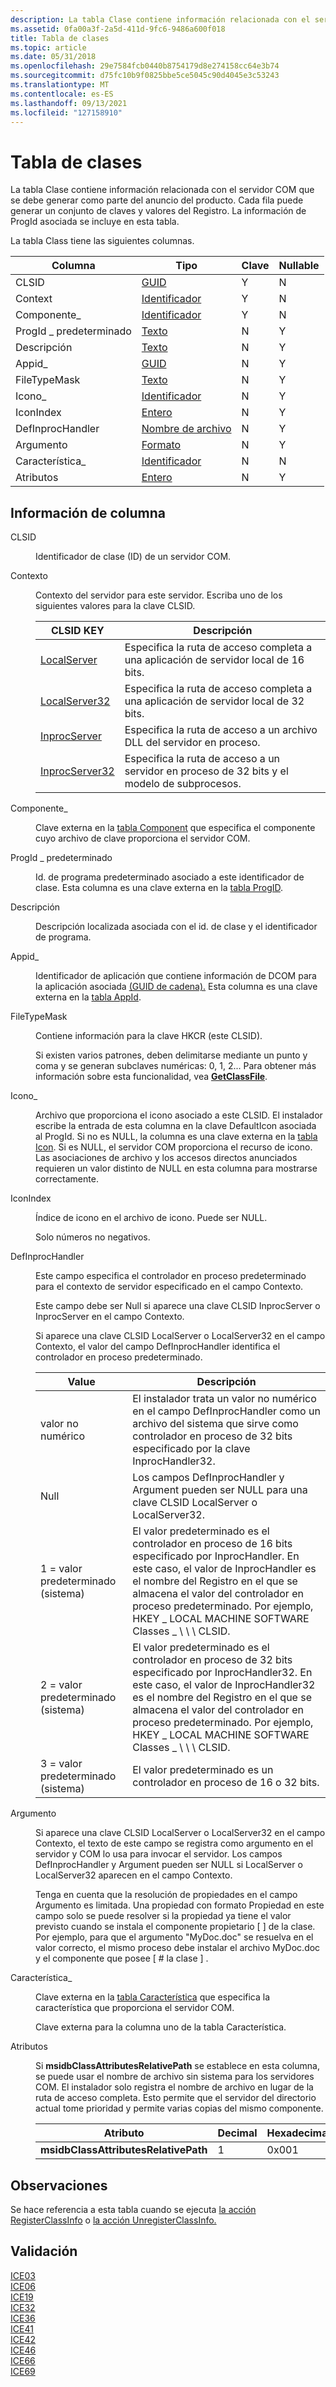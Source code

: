 ```yaml
---
description: La tabla Clase contiene información relacionada con el servidor COM que se debe generar como parte del anuncio del producto. Cada fila puede generar un conjunto de claves y valores del Registro. La información de ProgId asociada se incluye en esta tabla.
ms.assetid: 0fa00a3f-2a5d-411d-9fc6-9486a600f018
title: Tabla de clases
ms.topic: article
ms.date: 05/31/2018
ms.openlocfilehash: 29e7584fcb0440b8754179d8e274158cc64e3b74
ms.sourcegitcommit: d75fc10b9f0825bbe5ce5045c90d4045e3c53243
ms.translationtype: MT
ms.contentlocale: es-ES
ms.lasthandoff: 09/13/2021
ms.locfileid: "127158910"
---
```

# <a name="class-table"></a>Tabla de clases

La tabla Clase contiene información relacionada con el servidor COM que se debe generar como parte del anuncio del producto. Cada fila puede generar un conjunto de claves y valores del Registro. La información de ProgId asociada se incluye en esta tabla.

La tabla Class tiene las siguientes columnas.



| Columna           | Tipo                         | Clave | Nullable |
|------------------|------------------------------|-----|----------|
| CLSID            | [GUID](guid.md)             | Y   | N        |
| Context          | [Identificador](identifier.md) | Y   | N        |
| Componente\_      | [Identificador](identifier.md) | Y   | N        |
| ProgId \_ predeterminado  | [Texto](text.md)             | N   | Y        |
| Descripción      | [Texto](text.md)             | N   | Y        |
| Appid\_          | [GUID](guid.md)             | N   | Y        |
| FileTypeMask     | [Texto](text.md)             | N   | Y        |
| Icono\_           | [Identificador](identifier.md) | N   | Y        |
| IconIndex        | [Entero](integer.md)       | N   | Y        |
| DefInprocHandler | [Nombre de archivo](filename.md)     | N   | Y        |
| Argumento         | [Formato](formatted.md)   | N   | Y        |
| Característica\_        | [Identificador](identifier.md) | N   | N        |
| Atributos       | [Entero](integer.md)       | N   | Y        |



 

## <a name="column-information"></a>Información de columna

<dl> <dt>

<span id="CLSID"></span><span id="clsid"></span>CLSID
</dt> <dd>

Identificador de clase (ID) de un servidor COM.

</dd> <dt>

<span id="Context"></span><span id="context"></span><span id="CONTEXT"></span>Contexto
</dt> <dd>

Contexto del servidor para este servidor. Escriba uno de los siguientes valores para la clave CLSID.



| CLSID KEY                             | Descripción                                                               |
|---------------------------------------|---------------------------------------------------------------------------|
| [LocalServer](../com/localserver.md)       | Especifica la ruta de acceso completa a una aplicación de servidor local de 16 bits.             |
| [LocalServer32](../com/localserver32.md)   | Especifica la ruta de acceso completa a una aplicación de servidor local de 32 bits.             |
| [InprocServer](../com/inprocserver.md)     | Especifica la ruta de acceso a un archivo DLL del servidor en proceso.                           |
| [InprocServer32](../com/inprocserver32.md) | Especifica la ruta de acceso a un servidor en proceso de 32 bits y el modelo de subprocesos. |



 

</dd> <dt>

<span id="Component_"></span><span id="component_"></span><span id="COMPONENT_"></span>Componente\_
</dt> <dd>

Clave externa en la [tabla Component](component-table.md) que especifica el componente cuyo archivo de clave proporciona el servidor COM.

</dd> <dt>

<span id="ProgId_Default"></span><span id="progid_default"></span><span id="PROGID_DEFAULT"></span>ProgId \_ predeterminado
</dt> <dd>

Id. de programa predeterminado asociado a este identificador de clase. Esta columna es una clave externa en la [tabla ProgID](progid-table.md).

</dd> <dt>

<span id="Description"></span><span id="description"></span><span id="DESCRIPTION"></span>Descripción
</dt> <dd>

Descripción localizada asociada con el id. de clase y el identificador de programa.

</dd> <dt>

<span id="AppId_"></span><span id="appid_"></span><span id="APPID_"></span>Appid\_
</dt> <dd>

Identificador de aplicación que contiene información de DCOM para la aplicación asociada [(GUID de cadena).](guid.md) Esta columna es una clave externa en la [tabla AppId](appid-table.md).

</dd> <dt>

<span id="FileTypeMask"></span><span id="filetypemask"></span><span id="FILETYPEMASK"></span>FileTypeMask
</dt> <dd>

Contiene información para la clave HKCR (este CLSID).

Si existen varios patrones, deben delimitarse mediante un punto y coma y se generan subclaves numéricas: 0, 1, 2... Para obtener más información sobre esta funcionalidad, vea [**GetClassFile**](/windows/win32/api/objbase/nf-objbase-getclassfile).

</dd> <dt>

<span id="Icon_"></span><span id="icon_"></span><span id="ICON_"></span>Icono\_
</dt> <dd>

Archivo que proporciona el icono asociado a este CLSID. El instalador escribe la entrada de esta columna en la clave DefaultIcon asociada al ProgId. Si no es NULL, la columna es una clave externa en la [tabla Icon](icon-table.md). Si es NULL, el servidor COM proporciona el recurso de icono. Las asociaciones de archivo y los accesos directos anunciados requieren un valor distinto de NULL en esta columna para mostrarse correctamente.

</dd> <dt>

<span id="IconIndex"></span><span id="iconindex"></span><span id="ICONINDEX"></span>IconIndex
</dt> <dd>

Índice de icono en el archivo de icono. Puede ser NULL.

Solo números no negativos.

</dd> <dt>

<span id="DefInprocHandler"></span><span id="definprochandler"></span><span id="DEFINPROCHANDLER"></span>DefInprocHandler
</dt> <dd>

Este campo especifica el controlador en proceso predeterminado para el contexto de servidor especificado en el campo Contexto.

Este campo debe ser Null si aparece una clave CLSID InprocServer o InprocServer en el campo Contexto.

Si aparece una clave CLSID LocalServer o LocalServer32 en el campo Contexto, el valor del campo DefInprocHandler identifica el controlador en proceso predeterminado.



| Value                | Descripción                                                                                                                                                                                                                                                                       |
|----------------------|-----------------------------------------------------------------------------------------------------------------------------------------------------------------------------------------------------------------------------------------------------------------------------------|
| valor no numérico    | El instalador trata un valor no numérico en el campo DefInprocHandler como un archivo del sistema que sirve como controlador en proceso de 32 bits especificado por la clave InprocHandler32.                                                                                                            |
| Null                 | Los campos DefInprocHandler y Argument pueden ser NULL para una clave CLSID LocalServer o LocalServer32.                                                                                                                                                                           |
| 1 = valor predeterminado (sistema) | El valor predeterminado es el controlador en proceso de 16 bits especificado por InprocHandler. En este caso, el valor de InprocHandler es el nombre del Registro en el que se almacena el valor del controlador en proceso predeterminado. Por ejemplo, HKEY \_ LOCAL MACHINE SOFTWARE Classes \_ \\ \\ \\ CLSID.     |
| 2 = valor predeterminado (sistema) | El valor predeterminado es el controlador en proceso de 32 bits especificado por InprocHandler32. En este caso, el valor de InprocHandler32 es el nombre del Registro en el que se almacena el valor del controlador en proceso predeterminado. Por ejemplo, HKEY \_ LOCAL MACHINE SOFTWARE Classes \_ \\ \\ \\ CLSID. |
| 3 = valor predeterminado (sistema) | El valor predeterminado es un controlador en proceso de 16 o 32 bits.                                                                                                                                                                                                                             |



 

</dd> <dt>

<span id="Argument"></span><span id="argument"></span><span id="ARGUMENT"></span>Argumento
</dt> <dd>

Si aparece una clave CLSID LocalServer o LocalServer32 en el campo Contexto, el texto de este campo se registra como argumento en el servidor y COM lo usa para invocar el servidor. Los campos DefInprocHandler y Argument pueden ser NULL si LocalServer o LocalServer32 aparecen en el campo Contexto.

Tenga en cuenta que la resolución de propiedades en el campo Argumento es limitada. Una propiedad con formato Propiedad en este campo solo se puede resolver si la propiedad ya tiene el valor previsto cuando se instala el componente propietario \[ \] de la clase. Por ejemplo, para que el argumento "MyDoc.doc" se resuelva en el valor correcto, el mismo proceso debe instalar el archivo MyDoc.doc y el componente que posee \[ \# la clase \] .

</dd> <dt>

<span id="Feature_"></span><span id="feature_"></span><span id="FEATURE_"></span>Característica\_
</dt> <dd>

Clave externa en la [tabla Característica](feature-table.md) que especifica la característica que proporciona el servidor COM.

Clave externa para la columna uno de la tabla Característica.

</dd> <dt>

<span id="Attributes"></span><span id="attributes"></span><span id="ATTRIBUTES"></span>Atributos
</dt> <dd>

Si **msidbClassAttributesRelativePath** se establece en esta columna, se puede usar el nombre de archivo sin sistema para los servidores COM. El instalador solo registra el nombre de archivo en lugar de la ruta de acceso completa. Esto permite que el servidor del directorio actual tome prioridad y permite varias copias del mismo componente.



| Atributo                            | Decimal | Hexadecimal |
|--------------------------------------|---------|-------------|
| **msidbClassAttributesRelativePath** | 1       | 0x001       |



 

</dd> </dl>

## <a name="remarks"></a>Observaciones

Se hace referencia a esta tabla cuando se ejecuta [la acción RegisterClassInfo](registerclassinfo-action.md) o [la acción UnregisterClassInfo.](unregisterclassinfo-action.md)

## <a name="validation"></a>Validación

<dl>

[ICE03](ice03.md)  
[ICE06](ice06.md)  
[ICE19](ice19.md)  
[ICE32](ice32.md)  
[ICE36](ice36.md)  
[ICE41](ice41.md)  
[ICE42](ice42.md)  
[ICE46](ice46.md)  
[ICE66](ice66.md)  
[ICE69](ice69.md)  
</dl>

 

 
